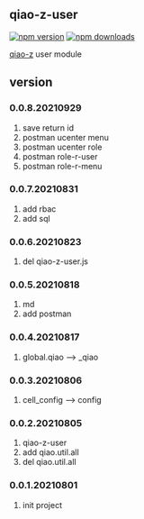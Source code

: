 ## qiao-z-user

[![npm version](https://img.shields.io/npm/v/qiao-z-user.svg?style=flat-square)](https://www.npmjs.org/package/qiao-z-user)
[![npm downloads](https://img.shields.io/npm/dm/qiao-z-user.svg?style=flat-square)](https://npm-stat.com/charts.html?package=qiao-z-user)

[qiao-z](https://www.npmjs.com/package/qiao-z) user module

## version

### 0.0.8.20210929

1. save return id
2. postman ucenter menu
3. postman ucenter role
4. postman role-r-user
5. postman role-r-menu

### 0.0.7.20210831

1. add rbac
2. add sql

### 0.0.6.20210823

1. del qiao-z-user.js

### 0.0.5.20210818

1. md
2. add postman

### 0.0.4.20210817

1. global.qiao --> \_qiao

### 0.0.3.20210806

1. cell_config --> config

### 0.0.2.20210805

1. qiao-z-user
2. add qiao.util.all
3. del qiao.util.all

### 0.0.1.20210801

1. init project
